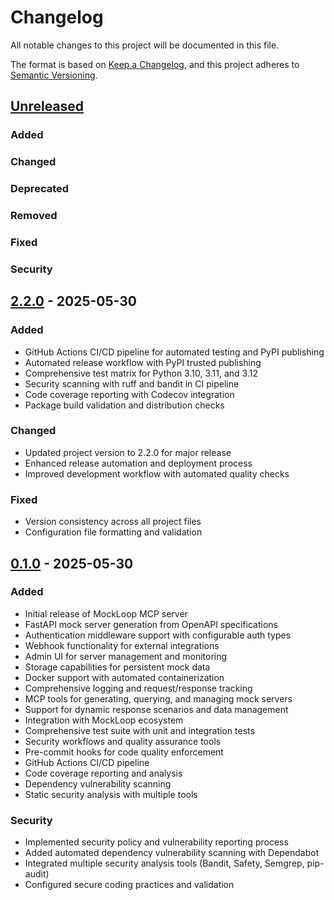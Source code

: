 # Changelog

All notable changes to this project will be documented in this file.

The format is based on [Keep a Changelog](https://keepachangelog.com/en/1.0.0/),
and this project adheres to [Semantic Versioning](https://semver.org/spec/v2.0.0.html).

## [Unreleased]

### Added

### Changed

### Deprecated

### Removed

### Fixed

### Security

## [2.2.0] - 2025-05-30

### Added
- GitHub Actions CI/CD pipeline for automated testing and PyPI publishing
- Automated release workflow with PyPI trusted publishing
- Comprehensive test matrix for Python 3.10, 3.11, and 3.12
- Security scanning with ruff and bandit in CI pipeline
- Code coverage reporting with Codecov integration
- Package build validation and distribution checks

### Changed
- Updated project version to 2.2.0 for major release
- Enhanced release automation and deployment process
- Improved development workflow with automated quality checks

### Fixed
- Version consistency across all project files
- Configuration file formatting and validation

## [0.1.0] - 2025-05-30

### Added
- Initial release of MockLoop MCP server
- FastAPI mock server generation from OpenAPI specifications
- Authentication middleware support with configurable auth types
- Webhook functionality for external integrations
- Admin UI for server management and monitoring
- Storage capabilities for persistent mock data
- Docker support with automated containerization
- Comprehensive logging and request/response tracking
- MCP tools for generating, querying, and managing mock servers
- Support for dynamic response scenarios and data management
- Integration with MockLoop ecosystem
- Comprehensive test suite with unit and integration tests
- Security workflows and quality assurance tools
- Pre-commit hooks for code quality enforcement
- GitHub Actions CI/CD pipeline
- Code coverage reporting and analysis
- Dependency vulnerability scanning
- Static security analysis with multiple tools

### Security
- Implemented security policy and vulnerability reporting process
- Added automated dependency vulnerability scanning with Dependabot
- Integrated multiple security analysis tools (Bandit, Safety, Semgrep, pip-audit)
- Configured secure coding practices and validation

[Unreleased]: https://github.com/mockloop/mockloop-mcp/compare/v2.2.0...HEAD
[2.2.0]: https://github.com/mockloop/mockloop-mcp/releases/tag/v2.2.0
[0.1.0]: https://github.com/mockloop/mockloop-mcp/releases/tag/v0.1.0
